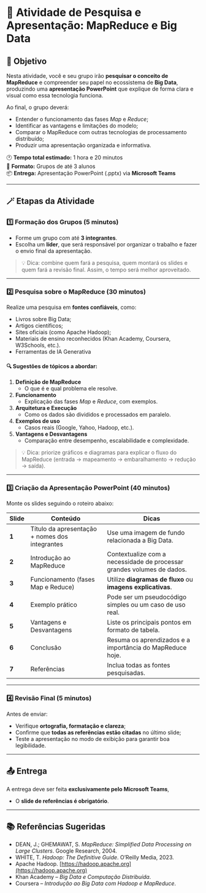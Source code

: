# 🧠 Atividade de Pesquisa e Apresentação: **MapReduce e Big Data**

## 🎯 Objetivo

Nesta atividade, você e seu grupo irão **pesquisar o conceito de MapReduce** e compreender seu papel no ecossistema de **Big Data**, produzindo uma **apresentação PowerPoint** que explique de forma clara e visual como essa tecnologia funciona.

Ao final, o grupo deverá:
- Entender o funcionamento das fases *Map* e *Reduce*;
- Identificar as vantagens e limitações do modelo;
- Comparar o MapReduce com outras tecnologias de processamento distribuído;
- Produzir uma apresentação organizada e informativa.

🕐 **Tempo total estimado:** 1 hora e 20 minutos  
👥 **Formato:** Grupos de até 3 alunos  
📦 **Entrega:** Apresentação PowerPoint (.pptx) via **Microsoft Teams**

---

## 🪄 Etapas da Atividade

### 1️⃣ Formação dos Grupos (5 minutos)

- Forme um grupo com até **3 integrantes**.  
- Escolha um **líder**, que será responsável por organizar o trabalho e fazer o envio final da apresentação.

> 💡 Dica: combine quem fará a pesquisa, quem montará os slides e quem fará a revisão final. Assim, o tempo será melhor aproveitado.

---

### 2️⃣ Pesquisa sobre o MapReduce (30 minutos)

Realize uma pesquisa em **fontes confiáveis**, como:
- Livros sobre Big Data;
- Artigos científicos;
- Sites oficiais (como Apache Hadoop);
- Materiais de ensino reconhecidos (Khan Academy, Coursera, W3Schools, etc.).
- Ferramentas de IA Generativa 

#### 🔍 Sugestões de tópicos a abordar:

1. **Definição de MapReduce**
   - O que é e qual problema ele resolve.
2. **Funcionamento**
   - Explicação das fases *Map* e *Reduce*, com exemplos.
3. **Arquitetura e Execução**
   - Como os dados são divididos e processados em paralelo.
4. **Exemplos de uso**
   - Casos reais (Google, Yahoo, Hadoop, etc.).
5. **Vantagens e Desvantagens**
   - Comparação entre desempenho, escalabilidade e complexidade.


> 💡 Dica: priorize gráficos e diagramas para explicar o fluxo do MapReduce (entrada → mapeamento → embaralhamento → redução → saída).

---

### 3️⃣ Criação da Apresentação PowerPoint (40 minutos)

Monte os slides seguindo o roteiro abaixo:

| Slide | Conteúdo | Dicas |
|-------|-----------|-------|
| **1** | Título da apresentação + nomes dos integrantes | Use uma imagem de fundo relacionada a Big Data. |
| **2** | Introdução ao MapReduce | Contextualize com a necessidade de processar grandes volumes de dados. |
| **3** | Funcionamento (fases Map e Reduce) | Utilize **diagramas de fluxo** ou **imagens explicativas**. |
| **4** | Exemplo prático | Pode ser um pseudocódigo simples ou um caso de uso real. |
| **5** | Vantagens e Desvantagens | Liste os principais pontos em formato de tabela. |
| **6** | Conclusão | Resuma os aprendizados e a importância do MapReduce hoje. |
| **7** | Referências | Inclua todas as fontes pesquisadas. |

---

### 4️⃣ Revisão Final (5 minutos)

Antes de enviar:
- Verifique **ortografia, formatação e clareza**;
- Confirme que **todas as referências estão citadas** no último slide;
- Teste a apresentação no modo de exibição para garantir boa legibilidade.

---

## 📤 Entrega

A entrega deve ser feita **exclusivamente pelo Microsoft Teams**, 
- O **slide de referências é obrigatório**.

---


## 📚 Referências Sugeridas

- DEAN, J.; GHEMAWAT, S. *MapReduce: Simplified Data Processing on Large Clusters*. Google Research, 2004.  
- WHITE, T. *Hadoop: The Definitive Guide*. O’Reilly Media, 2023.  
- Apache Hadoop. [https://hadoop.apache.org](https://hadoop.apache.org)  
- Khan Academy – *Big Data e Computação Distribuída*.  
- Coursera – *Introdução ao Big Data com Hadoop e MapReduce*.
